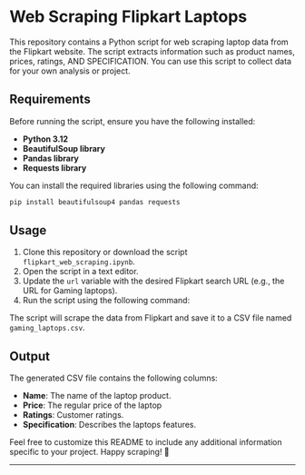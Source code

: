 
# Web Scraping Flipkart Laptops

This repository contains a Python script for web scraping laptop data from the Flipkart website. The script extracts information such as product names, prices, ratings, AND SPECIFICATION. You can use this script to collect data for your own analysis or project.

## Requirements

Before running the script, ensure you have the following installed:

- **Python 3.12**
- **BeautifulSoup library**
- **Pandas library**
- **Requests library**

You can install the required libraries using the following command:

```bash
pip install beautifulsoup4 pandas requests
```

## Usage

1. Clone this repository or download the script `flipkart_web_scraping.ipynb`.
2. Open the script in a text editor.
3. Update the `url` variable with the desired Flipkart search URL (e.g., the URL for Gaming laptops).
4. Run the script using the following command:

The script will scrape the data from Flipkart and save it to a CSV file named `gaming_laptops.csv`.

## Output

The generated CSV file contains the following columns:

- **Name**: The name of the laptop product.
- **Price**: The regular price of the laptop
- **Ratings**: Customer ratings.
- **Specification**: Describes the laptops features.

Feel free to customize this README to include any additional information specific to your project. Happy scraping! 🚀

---
